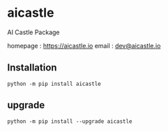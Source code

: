 # aicastle
AI Castle Package

homepage : https://aicastle.io
email : dev@aicastle.io

## Installation
```
python -m pip install aicastle
```

## upgrade
```
python -m pip install --upgrade aicastle
```
